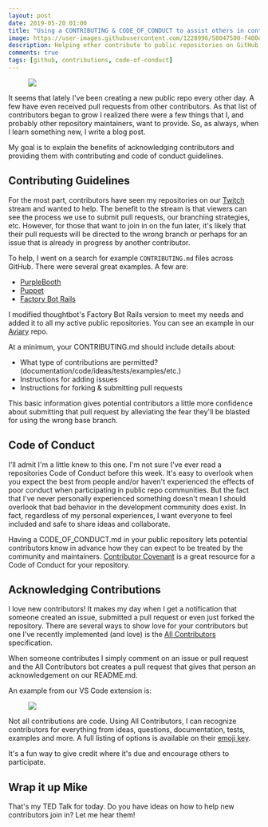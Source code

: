 ```yaml
---
layout: post
date: 2019-05-20 01:00
title: "Using a CONTRIBUTING & CODE_OF_CONDUCT to assist others in contributing to public repositories"
image: https://user-images.githubusercontent.com/1228996/58047500-f400df80-7b0d-11e9-917c-b4b1cd4a8d2b.png
description: Helping other contribute to public repositories on GitHub by providing contributing and code of conduct guidelines.
comments: true
tags: [github, contributions, code-of-conduct]
---
```


<figure>
  <img src="{{page.image}}"/>
</figure>

It seems that lately I've been creating a new public repo every other day. A few 
have even received pull requests from other contributors. As that list of contributors 
began to grow I realized there were a few things that I, and probably other repository 
maintainers, want to provide.  So, as always, when I learn something new, I write a 
blog post.

My goal is to explain the benefits of acknowledging contributors and providing them 
with contributing and code of conduct guidelines.

<!--more-->

## Contributing Guidelines

For the most part, contributors have seen my repositories on our [Twitch][twitch] stream 
and wanted to help.  The benefit to the stream is that viewers can see the process we use 
to submit pull requests, our branching strategies, etc. However, for those that want to 
join in on the fun later, it's likely that their pull requests will be directed to the 
wrong branch or perhaps for an issue that is already in progress by another contributor.

To help, I went on a search for example `CONTRIBUTING.md` files across GitHub.  There 
were several great examples. A few are:

* [PurpleBooth](https://gist.github.com/PurpleBooth/b24679402957c63ec426)
* [Puppet](https://github.com/puppetlabs/puppet/blob/master/CONTRIBUTING.md)
* [Factory Bot Rails](https://github.com/thoughtbot/factory_bot_rails/blob/master/CONTRIBUTING.md)

I modified thoughtbot's Factory Bot Rails version to meet my needs and added it to all my 
active public repositories.  You can see an example in our 
[Aviary](https://github.com/MichaelJolley/aviary/blob/master/CONTRIBUTING.md) repo.

At a minimum, your CONTRIBUTING.md should include details about:

* What type of contributions are permitted? (documentation/code/ideas/tests/examples/etc.)
* Instructions for adding issues
* Instructions for forking & submitting pull requests

This basic information gives potential contributors a little more confidence about 
submitting that pull request by alleviating the fear they'll be blasted for using the 
wrong base branch.

## Code of Conduct

I'll admit I'm a little knew to this one. I'm not sure I've ever read a repositories Code of 
Conduct before this week. It's easy to overlook when you expect the best from people and/or 
haven't experienced the effects of poor conduct when participating in public repo communities. 
But the fact that I've never personally experienced something doesn't mean I should overlook 
that bad behavior in the development community does exist. In fact, regardless of 
my personal experiences, I want everyone to feel included and safe to share ideas and collaborate. 

Having a CODE_OF_CONDUCT.md in your public repository lets potential contributors know in 
advance how they can expect to be treated by the community and maintainers. 
[Contributor Covenant](https://www.contributor-covenant.org/) is a great resource for a Code 
of Conduct for your repository. 

## Acknowledging Contributions

I love new contributors! It makes my day when I get a notification that someone created an 
issue, submitted a pull request or even just forked the repository. There are several ways to 
show love for your contributors but one I've recently implemented (and love) is the 
[All Contributors](https://allcontributors.org/) specification.

When someone contributes I simply comment on an issue or pull request and the 
All Contributors bot creates a pull request that gives that person an acknowledgement 
on our README.md.

An example from our VS Code extension is:

<figure>
  <img src="https://user-images.githubusercontent.com/1228996/58047645-3cb89880-7b0e-11e9-8270-7fd116460102.png"/>
</figure>

Not all contributions are code.  Using All Contributors, I can recognize contributors for everything from ideas, questions, documentation, tests, examples and more.  A full listing of options is available on their [emoji key](https://allcontributors.org/docs/en/emoji-key).

It's a fun way to give credit where it's due and encourage others to participate.

## Wrap it up Mike

That's my TED Talk for today.  Do you have ideas on how to help new contributors join in? Let me hear them!


[twitch]: https://twitch.tv/themichaeljolley